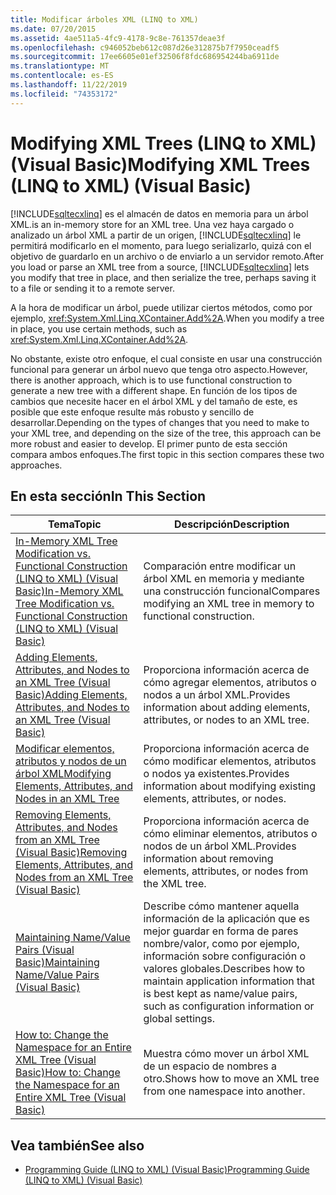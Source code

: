 ```yaml
---
title: Modificar árboles XML (LINQ to XML)
ms.date: 07/20/2015
ms.assetid: 4ae511a5-4fc9-4178-9c8e-761357deae3f
ms.openlocfilehash: c946052beb612c087d26e312875b7f7950ceadf5
ms.sourcegitcommit: 17ee6605e01ef32506f8fdc686954244ba6911de
ms.translationtype: MT
ms.contentlocale: es-ES
ms.lasthandoff: 11/22/2019
ms.locfileid: "74353172"
---
```

# <a name="modifying-xml-trees-linq-to-xml-visual-basic"></a><span data-ttu-id="61d62-102">Modifying XML Trees (LINQ to XML) (Visual Basic)</span><span class="sxs-lookup"><span data-stu-id="61d62-102">Modifying XML Trees (LINQ to XML) (Visual Basic)</span></span>
[!INCLUDE[sqltecxlinq](~/includes/sqltecxlinq-md.md)] <span data-ttu-id="61d62-103">es el almacén de datos en memoria para un árbol XML.</span><span class="sxs-lookup"><span data-stu-id="61d62-103">is an in-memory store for an XML tree.</span></span> <span data-ttu-id="61d62-104">Una vez haya cargado o analizado un árbol XML a partir de un origen, [!INCLUDE[sqltecxlinq](~/includes/sqltecxlinq-md.md)] le permitirá modificarlo en el momento, para luego serializarlo, quizá con el objetivo de guardarlo en un archivo o de enviarlo a un servidor remoto.</span><span class="sxs-lookup"><span data-stu-id="61d62-104">After you load or parse an XML tree from a source, [!INCLUDE[sqltecxlinq](~/includes/sqltecxlinq-md.md)] lets you modify that tree in place, and then serialize the tree, perhaps saving it to a file or sending it to a remote server.</span></span>  
  
 <span data-ttu-id="61d62-105">A la hora de modificar un árbol, puede utilizar ciertos métodos, como por ejemplo, <xref:System.Xml.Linq.XContainer.Add%2A>.</span><span class="sxs-lookup"><span data-stu-id="61d62-105">When you modify a tree in place, you use certain methods, such as <xref:System.Xml.Linq.XContainer.Add%2A>.</span></span>  
  
 <span data-ttu-id="61d62-106">No obstante, existe otro enfoque, el cual consiste en usar una construcción funcional para generar un árbol nuevo que tenga otro aspecto.</span><span class="sxs-lookup"><span data-stu-id="61d62-106">However, there is another approach, which is to use functional construction to generate a new tree with a different shape.</span></span> <span data-ttu-id="61d62-107">En función de los tipos de cambios que necesite hacer en el árbol XML y del tamaño de este, es posible que este enfoque resulte más robusto y sencillo de desarrollar.</span><span class="sxs-lookup"><span data-stu-id="61d62-107">Depending on the types of changes that you need to make to your XML tree, and depending on the size of the tree, this approach can be more robust and easier to develop.</span></span> <span data-ttu-id="61d62-108">El primer punto de esta sección compara ambos enfoques.</span><span class="sxs-lookup"><span data-stu-id="61d62-108">The first topic in this section compares these two approaches.</span></span>  
  
## <a name="in-this-section"></a><span data-ttu-id="61d62-109">En esta sección</span><span class="sxs-lookup"><span data-stu-id="61d62-109">In This Section</span></span>  
  
|<span data-ttu-id="61d62-110">Tema</span><span class="sxs-lookup"><span data-stu-id="61d62-110">Topic</span></span>|<span data-ttu-id="61d62-111">Descripción</span><span class="sxs-lookup"><span data-stu-id="61d62-111">Description</span></span>|  
|-----------|-----------------|  
|[<span data-ttu-id="61d62-112">In-Memory XML Tree Modification vs. Functional Construction (LINQ to XML) (Visual Basic)</span><span class="sxs-lookup"><span data-stu-id="61d62-112">In-Memory XML Tree Modification vs. Functional Construction (LINQ to XML) (Visual Basic)</span></span>](../../../../visual-basic/programming-guide/concepts/linq/in-memory-xml-tree-modification-vs-functional-construction.md)|<span data-ttu-id="61d62-113">Comparación entre modificar un árbol XML en memoria y mediante una construcción funcional</span><span class="sxs-lookup"><span data-stu-id="61d62-113">Compares modifying an XML tree in memory to functional construction.</span></span>|  
|[<span data-ttu-id="61d62-114">Adding Elements, Attributes, and Nodes to an XML Tree (Visual Basic)</span><span class="sxs-lookup"><span data-stu-id="61d62-114">Adding Elements, Attributes, and Nodes to an XML Tree (Visual Basic)</span></span>](../../../../visual-basic/programming-guide/concepts/linq/adding-elements-attributes-and-nodes-to-an-xml-tree.md)|<span data-ttu-id="61d62-115">Proporciona información acerca de cómo agregar elementos, atributos o nodos a un árbol XML.</span><span class="sxs-lookup"><span data-stu-id="61d62-115">Provides information about adding elements, attributes, or nodes to an XML tree.</span></span>|  
|[<span data-ttu-id="61d62-116">Modificar elementos, atributos y nodos de un árbol XML</span><span class="sxs-lookup"><span data-stu-id="61d62-116">Modifying Elements, Attributes, and Nodes in an XML Tree</span></span>](../../../../visual-basic/programming-guide/concepts/linq/modifying-elements-attributes-and-nodes-in-an-xml-tree.md)|<span data-ttu-id="61d62-117">Proporciona información acerca de cómo modificar elementos, atributos o nodos ya existentes.</span><span class="sxs-lookup"><span data-stu-id="61d62-117">Provides information about modifying existing elements, attributes, or nodes.</span></span>|  
|[<span data-ttu-id="61d62-118">Removing Elements, Attributes, and Nodes from an XML Tree (Visual Basic)</span><span class="sxs-lookup"><span data-stu-id="61d62-118">Removing Elements, Attributes, and Nodes from an XML Tree (Visual Basic)</span></span>](../../../../visual-basic/programming-guide/concepts/linq/removing-elements-attributes-and-nodes-from-an-xml-tree.md)|<span data-ttu-id="61d62-119">Proporciona información acerca de cómo eliminar elementos, atributos o nodos de un árbol XML.</span><span class="sxs-lookup"><span data-stu-id="61d62-119">Provides information about removing elements, attributes, or nodes from the XML tree.</span></span>|  
|[<span data-ttu-id="61d62-120">Maintaining Name/Value Pairs (Visual Basic)</span><span class="sxs-lookup"><span data-stu-id="61d62-120">Maintaining Name/Value Pairs (Visual Basic)</span></span>](../../../../visual-basic/programming-guide/concepts/linq/maintaining-name-value-pairs.md)|<span data-ttu-id="61d62-121">Describe cómo mantener aquella información de la aplicación que es mejor guardar en forma de pares nombre/valor, como por ejemplo, información sobre configuración o valores globales.</span><span class="sxs-lookup"><span data-stu-id="61d62-121">Describes how to maintain application information that is best kept as name/value pairs, such as configuration information or global settings.</span></span>|  
|[<span data-ttu-id="61d62-122">How to: Change the Namespace for an Entire XML Tree (Visual Basic)</span><span class="sxs-lookup"><span data-stu-id="61d62-122">How to: Change the Namespace for an Entire XML Tree (Visual Basic)</span></span>](../../../../visual-basic/programming-guide/concepts/linq/how-to-change-the-namespace-for-an-entire-xml-tree.md)|<span data-ttu-id="61d62-123">Muestra cómo mover un árbol XML de un espacio de nombres a otro.</span><span class="sxs-lookup"><span data-stu-id="61d62-123">Shows how to move an XML tree from one namespace into another.</span></span>|  
  
## <a name="see-also"></a><span data-ttu-id="61d62-124">Vea también</span><span class="sxs-lookup"><span data-stu-id="61d62-124">See also</span></span>

- [<span data-ttu-id="61d62-125">Programming Guide (LINQ to XML) (Visual Basic)</span><span class="sxs-lookup"><span data-stu-id="61d62-125">Programming Guide (LINQ to XML) (Visual Basic)</span></span>](../../../../visual-basic/programming-guide/concepts/linq/programming-guide-linq-to-xml.md)
